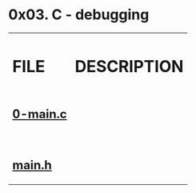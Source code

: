 <h1>0x03. C - debugging</h1>
<table>
    <tr>
        <td><h1>FILE</h1></td>
        <td><h1>DESCRIPTION</h1></td>
    </tr>
    <tr>
        <td>
            <h2><a href="#" target="_blank">0-main.c</a></h2>
            <br>
            <h2><a href="#" target="_blank">main.h</a></h2>
        </td>
        <td></td>
    </tr>
</table>